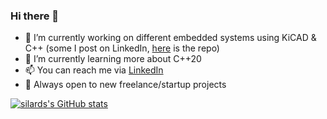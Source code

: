 ### Hi there 👋

- 🔭 I’m currently working on different embedded systems using KiCAD & C++ (some I post on LinkedIn, [here](https://github.com/silardg/EMBDD) is the repo)
- 🌱 I’m currently learning more about C++20
- 📫 You can reach me via [LinkedIn](https://www.linkedin.com/in/silard-gal/) 
- 💼 Always open to new freelance/startup projects 

[![silards's GitHub stats](https://github-readme-stats.vercel.app/api?username=silardg)](https://github.com/anuraghazra/github-readme-stats)

<!--
**silardg/silardg** is a ✨ _special_ ✨ repository because its `README.md` (this file) appears on your GitHub profile.

Here are some ideas to get you started:

- 🔭 I’m currently working on ...
- 🌱 I’m currently learning ...
- 👯 I’m looking to collaborate on ...
- 🤔 I’m looking for help with ...
- 💬 Ask me about ...
- 📫 You can reach me via ![LinkedIn](https://www.linkedin.com/in/silard-gal/) 
- ⚡ Fun fact: ...
-->
